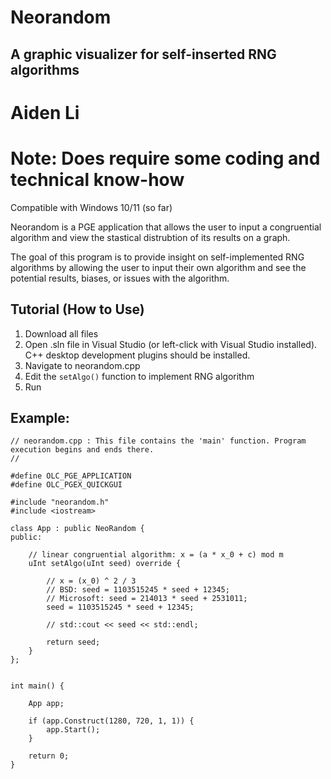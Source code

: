 # Neorandom

## A graphic visualizer for self-inserted RNG algorithms

# Aiden Li
# Note: Does require some coding and technical know-how

Compatible with Windows 10/11 (so far)

Neorandom is a PGE application that allows the user to input a congruential algorithm and view the 
stastical distrubtion of its results on a graph. 

The goal of this program is to provide insight on self-implemented RNG algorithms by allowing the
user to input their own algorithm and see the potential results, biases, or issues with the algorithm.

## Tutorial (How to Use)

1. Download all files
2. Open .sln file in Visual Studio (or left-click with Visual Studio installed). C++ desktop development plugins should be installed.
3. Navigate to neorandom.cpp
4. Edit the ```setAlgo()``` function to implement RNG algorithm
5. Run


## Example: 

```
// neorandom.cpp : This file contains the 'main' function. Program execution begins and ends there.
//

#define OLC_PGE_APPLICATION
#define OLC_PGEX_QUICKGUI

#include "neorandom.h"
#include <iostream>

class App : public NeoRandom {
public:

    // linear congruential algorithm: x = (a * x_0 + c) mod m
    uInt setAlgo(uInt seed) override {

        // x = (x_0) ^ 2 / 3
        // BSD: seed = 1103515245 * seed + 12345;
        // Microsoft: seed = 214013 * seed + 2531011;
        seed = 1103515245 * seed + 12345;

        // std::cout << seed << std::endl;

        return seed;
    }
};


int main() {

    App app;

    if (app.Construct(1280, 720, 1, 1)) {
        app.Start();
    }

    return 0;
}
```